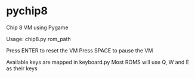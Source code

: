 # pychip8
Chip 8 VM using Pygame

Usage: chip8.py rom_path

Press ENTER to reset the VM
Press SPACE to pause the VM

Available keys are mapped in keyboard.py
Most ROMS will use Q, W and E as their keys
